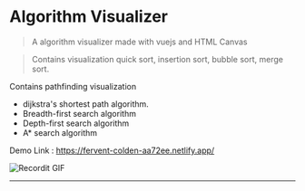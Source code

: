 
# Algorithm Visualizer

> A algorithm visualizer made with vuejs and HTML Canvas

> Contains visualization quick sort, insertion sort, bubble sort, merge sort.

Contains pathfinding visualization 
- dijkstra's shortest path algorithm.
- Breadth-first search algorithm
- Depth-first search algorithm
- A* search algorithm

Demo Link : https://fervent-colden-aa72ee.netlify.app/

![Recordit GIF](http://g.recordit.co/1zzNlktSBO.gif)

---


